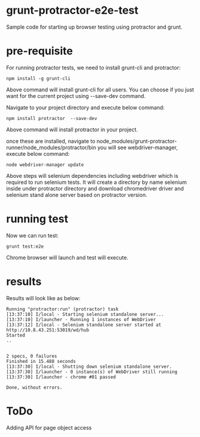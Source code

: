 grunt-protractor-e2e-test
=========================
Sample code for starting up browser testing using protractor and grunt.

pre-requisite
=============
For running protractor tests, we need to install grunt-cli and protractor:

```
npm install -g grunt-cli
```

Above command will install grunt-cli for all users. You can choose if you just want for the current project using --save-dev command.

Navigate to your project directory and execute below command:

```
npm install protractor  --save-dev
```

Above command will install protractor in your project.


once these are installed, navigate to node_modules/grunt-protractor-runner/node_modules/protractor/bin you will see webdriver-manager, execute below command:

```
node webdriver-manager update
```

Above steps will selenium dependencies including webdriver which is required to run selenium tests. It will create a directory by name selenium inside under protractor directory and download chromedriver driver and selenium stand alone server based on protractor version.

running test
============

Now we can run test:

```
grunt test:e2e
```

Chrome browser will launch and test will execute.


results
=======

Results will look like as below:
```
Running "protractor:run" (protractor) task
[13:37:10] I/local - Starting selenium standalone server...
[13:37:10] I/launcher - Running 1 instances of WebDriver
[13:37:12] I/local - Selenium standalone server started at http://10.8.43.251:53019/wd/hub
Started
..


2 specs, 0 failures
Finished in 15.488 seconds
[13:37:30] I/local - Shutting down selenium standalone server.
[13:37:30] I/launcher - 0 instance(s) of WebDriver still running
[13:37:30] I/launcher - chrome #01 passed

Done, without errors.
```

ToDo
====
Adding API for page object access
